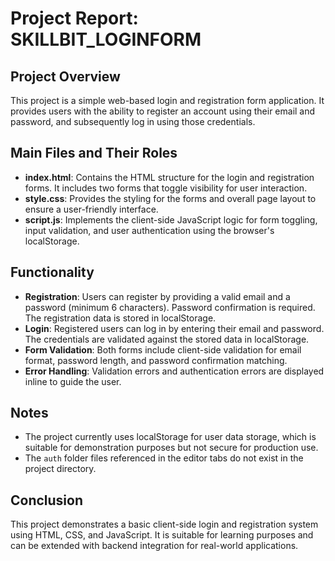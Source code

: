 # Project Report: SKILLBIT_LOGINFORM

## Project Overview
This project is a simple web-based login and registration form application. It provides users with the ability to register an account using their email and password, and subsequently log in using those credentials.

## Main Files and Their Roles
- **index.html**: Contains the HTML structure for the login and registration forms. It includes two forms that toggle visibility for user interaction.
- **style.css**: Provides the styling for the forms and overall page layout to ensure a user-friendly interface.
- **script.js**: Implements the client-side JavaScript logic for form toggling, input validation, and user authentication using the browser's localStorage.

## Functionality
- **Registration**: Users can register by providing a valid email and a password (minimum 6 characters). Password confirmation is required. The registration data is stored in localStorage.
- **Login**: Registered users can log in by entering their email and password. The credentials are validated against the stored data in localStorage.
- **Form Validation**: Both forms include client-side validation for email format, password length, and password confirmation matching.
- **Error Handling**: Validation errors and authentication errors are displayed inline to guide the user.

## Notes
- The project currently uses localStorage for user data storage, which is suitable for demonstration purposes but not secure for production use.
- The `auth` folder files referenced in the editor tabs do not exist in the project directory.

## Conclusion
This project demonstrates a basic client-side login and registration system using HTML, CSS, and JavaScript. It is suitable for learning purposes and can be extended with backend integration for real-world applications.
